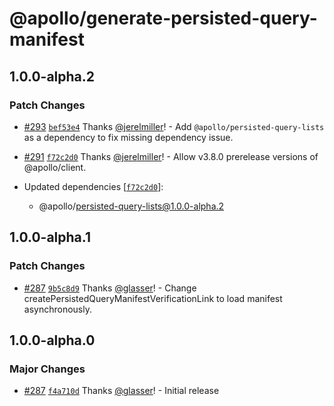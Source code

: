# @apollo/generate-persisted-query-manifest

## 1.0.0-alpha.2

### Patch Changes

- [#293](https://github.com/apollographql/apollo-utils/pull/293) [`bef53e4`](https://github.com/apollographql/apollo-utils/commit/bef53e4cfc173eefff3b773335002627aaebc35b) Thanks [@jerelmiller](https://github.com/jerelmiller)! - Add `@apollo/persisted-query-lists` as a dependency to fix missing dependency issue.

- [#291](https://github.com/apollographql/apollo-utils/pull/291) [`f72c2d0`](https://github.com/apollographql/apollo-utils/commit/f72c2d08da2e14d477e9c8528d47c2f219554537) Thanks [@jerelmiller](https://github.com/jerelmiller)! - Allow v3.8.0 prerelease versions of @apollo/client.

- Updated dependencies [[`f72c2d0`](https://github.com/apollographql/apollo-utils/commit/f72c2d08da2e14d477e9c8528d47c2f219554537)]:
  - @apollo/persisted-query-lists@1.0.0-alpha.2

## 1.0.0-alpha.1

### Patch Changes

- [#287](https://github.com/apollographql/apollo-utils/pull/287) [`9b5c8d9`](https://github.com/apollographql/apollo-utils/commit/9b5c8d92e3f47b43c32b4b014428c49cc0b38219) Thanks [@glasser](https://github.com/glasser)! - Change createPersistedQueryManifestVerificationLink to load manifest asynchronously.

## 1.0.0-alpha.0

### Major Changes

- [#287](https://github.com/apollographql/apollo-utils/pull/287) [`f4a710d`](https://github.com/apollographql/apollo-utils/commit/f4a710dbe22bf1b579299e1438ac6cb45ec912ab) Thanks [@glasser](https://github.com/glasser)! - Initial release
